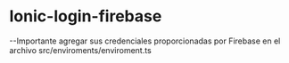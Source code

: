 # Ionic-login-firebase

--Importante agregar sus credenciales proporcionadas por Firebase en el archivo src/enviroments/enviroment.ts
